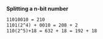 **Splitting a n-bit number**
```cmd
11010010 = 210
1101(2^4) + 0010 = 208 + 2
110(2^5)+18 = 632 + 18 = 192 + 18
```

